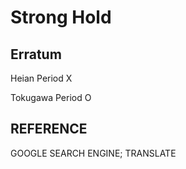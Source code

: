 # Strong Hold

## Erratum
Heian Period X

Tokugawa Period O

## REFERENCE

GOOGLE SEARCH ENGINE; TRANSLATE
